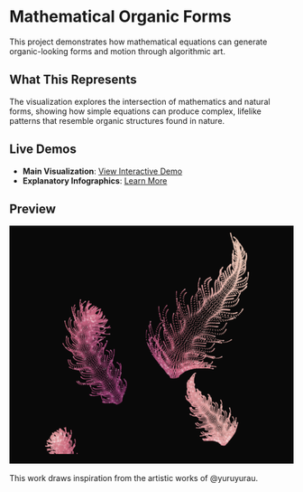 # Mathematical Organic Forms

This project demonstrates how mathematical equations can generate organic-looking forms and motion through algorithmic art.

## What This Represents

The visualization explores the intersection of mathematics and natural forms, showing how simple equations can produce complex, lifelike patterns that resemble organic structures found in nature.

## Live Demos

- **Main Visualization**: [View Interactive Demo](https://nbahador.github.io/algorithmic_art/algorithmic_art_1.html)
- **Explanatory Infographics**: [Learn More](https://nbahador.github.io/algorithmic_art/algorithmic_art_1_Infographics.html)

## Preview

![Algorithmic Art Visualization](https://github.com/nbahador/algorithmic_art/blob/main/algorithmic_art_1.png)

This work draws inspiration from the artistic works of @yuruyurau.

